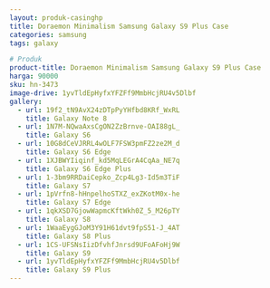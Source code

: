```yaml
---
layout: produk-casinghp
title: Doraemon Minimalism Samsung Galaxy S9 Plus Case
categories: samsung
tags: galaxy

# Produk
product-title: Doraemon Minimalism Samsung Galaxy S9 Plus Case
harga: 90000
sku: hn-3473
image-drive: 1yvTldEpHyfxYFZFf9MmbHcjRU4v5Dlbf
gallery:
  - url: 19f2_tN9AvX24zDTpPyYHfbd8KRf_WxRL
    title: Galaxy Note 8
  - url: 1N7M-NQwaAxsCgON2ZzBrnve-OAI88gL_
    title: Galaxy S6
  - url: 10G8dCeVJRRL4wOLF7FSW3pmFZ2ze2M_d
    title: Galaxy S6 Edge
  - url: 1XJBWYIiqinf_kd5MqLEGrA4CqAa_NE7q
    title: Galaxy S6 Edge Plus
  - url: 1-3bm9RRDaiCepko_Zcp4Lg3-Id5m3TiF
    title: Galaxy S7
  - url: 1pVrfn8-hHnpelhoSTXZ_exZKotM0x-he
    title: Galaxy S7 Edge
  - url: 1qkXSD7GjowWapmcKftWkh0Z_5_M26pTY
    title: Galaxy S8
  - url: 1WaaEygGJoM3Y91H61dvt9fpS51-J_4AT
    title: Galaxy S8 Plus
  - url: 1CS-UFSNsIizDfvhfJnrsd9UFoAFoHj9W
    title: Galaxy S9
  - url: 1yvTldEpHyfxYFZFf9MmbHcjRU4v5Dlbf
    title: Galaxy S9 Plus
---
```

